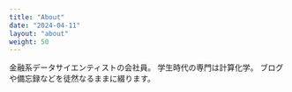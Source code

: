 ```yaml
---
title: "About"
date: "2024-04-11"
layout: "about"
weight: 50
---
```


金融系データサイエンティストの会社員。
学生時代の専門は計算化学。
ブログや備忘録などを徒然なるままに綴ります。

